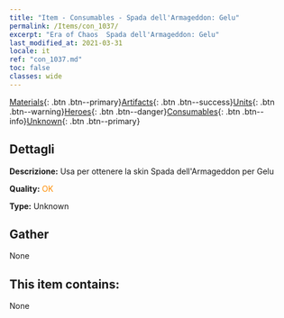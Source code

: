 ```yaml
---
title: "Item - Consumables - Spada dell'Armageddon: Gelu"
permalink: /Items/con_1037/
excerpt: "Era of Chaos  Spada dell'Armageddon: Gelu"
last_modified_at: 2021-03-31
locale: it
ref: "con_1037.md"
toc: false
classes: wide
---
```

 [Materials](/it/Items/){: .btn .btn--primary}[Artifacts](/it/Items/Artifacts/){: .btn .btn--success}[Units](/it/Items/Units/){: .btn .btn--warning}[Heroes](/it/Items/Heroes/){: .btn .btn--danger}[Consumables](/it/Items/Consumables/){: .btn .btn--info}[Unknown](/it/Items/Unknown/){: .btn .btn--primary}

## Dettagli
 **Descrizione:** Usa per ottenere la skin Spada dell'Armageddon per Gelu

 **Quality:** <span style="color: #FF8C00">OK</span>

 **Type:** Unknown

## Gather

  None

## This item contains:

  None

